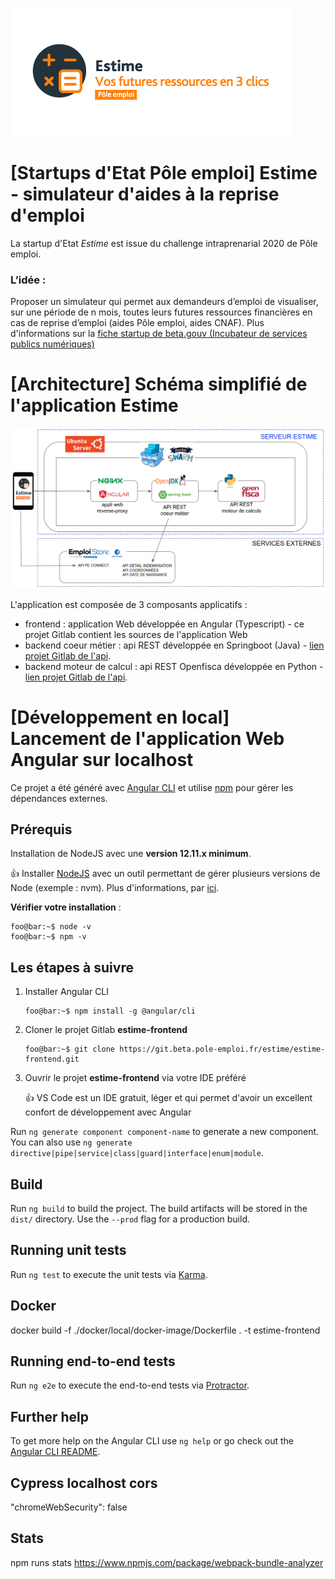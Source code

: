 ![logo Estime](.gitlab/images/logo_estime_v2.png)

# [Startups d'Etat Pôle emploi] Estime - simulateur d'aides à la reprise d'emploi

La startup d'Etat _Estime_ est issue du challenge intraprenarial 2020 de Pôle emploi. 

### **L’idée :**

Proposer un simulateur qui permet aux demandeurs d’emploi de visualiser, sur une période de n mois, toutes leurs futures ressources financières en cas de reprise d’emploi (aides Pôle emploi, aides CNAF). Plus d'informations sur la [fiche startup de beta.gouv (Incubateur de services publics numériques)](https://beta.gouv.fr/startups/estime.html)

# [Architecture] Schéma simplifié de l'application Estime

![schéma architecure Estime](.gitlab/images/schema_architecure_v1.png)


L'application est composée de 3 composants applicatifs :

- frontend : application Web développée en Angular (Typescript) - ce projet Gitlab contient les sources de l'application Web
- backend coeur métier : api REST développée en Springboot (Java) - [lien projet Gitlab de l'api](https://git.beta.pole-emploi.fr/estime/estime-backend).
- backend moteur de calcul : api REST Openfisca développée en Python - [lien projet Gitlab de l'api](https://git.beta.pole-emploi.fr/estime/openfisca-france).


# [Développement en local] Lancement de l'application Web Angular sur localhost

Ce projet a été généré avec [Angular CLI](https://cli.angular.io/) et utilise [npm](https://www.npmjs.com/) pour gérer les dépendances externes.

## Prérequis

Installation de NodeJS avec une **version 12.11.x minimum**. 

:thumbsup: Installer [NodeJS](https://nodejs.org/en/) avec un outil permettant de gérer plusieurs versions de Node (exemple : nvm). Plus d'informations, par [ici](https://docs.npmjs.com/downloading-and-installing-node-js-and-npm#using-a-node-version-manager-to-install-nodejs-and-npm).

**Vérifier votre installation** :

```console
foo@bar:~$ node -v
foo@bar:~$ npm -v
```

## Les étapes à suivre

1. Installer Angular CLI 

   ```console
   foo@bar:~$ npm install -g @angular/cli
   ```

1. Cloner le projet Gitlab **estime-frontend**

   ```console
   foo@bar:~$ git clone https://git.beta.pole-emploi.fr/estime/estime-frontend.git
   ```
1. Ouvrir le projet **estime-frontend** via votre IDE préféré

   :thumbsup: VS Code est un IDE gratuit, léger et qui permet d'avoir un excellent confort de développement avec Angular


Run `ng generate component component-name` to generate a new component. You can also use `ng generate directive|pipe|service|class|guard|interface|enum|module`.

## Build

Run `ng build` to build the project. The build artifacts will be stored in the `dist/` directory. Use the `--prod` flag for a production build.

## Running unit tests

Run `ng test` to execute the unit tests via [Karma](https://karma-runner.github.io).

## Docker 

docker build -f ./docker/local/docker-image/Dockerfile . -t estime-frontend

## Running end-to-end tests

Run `ng e2e` to execute the end-to-end tests via [Protractor](http://www.protractortest.org/).

## Further help

To get more help on the Angular CLI use `ng help` or go check out the [Angular CLI README](https://github.com/angular/angular-cli/blob/master/README.md).

## Cypress localhost cors 
"chromeWebSecurity": false

## Stats

npm runs stats
https://www.npmjs.com/package/webpack-bundle-analyzer
